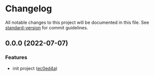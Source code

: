 # Changelog

All notable changes to this project will be documented in this file. See [standard-version](https://github.com/conventional-changelog/standard-version) for commit guidelines.

## 0.0.0 (2022-07-07)


### Features

* init project ([ec0ed4a](https://github.com/Recedivies/django-react-template/commit/ec0ed4a0fe9af1d4817b1ed2aedae671bcd80182))
